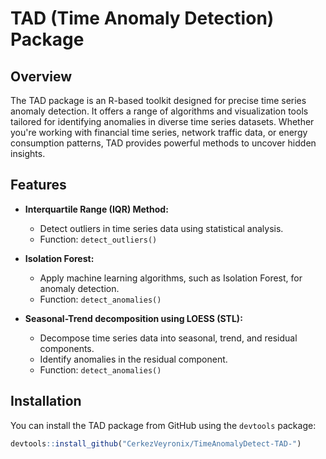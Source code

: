 # TAD (Time Anomaly Detection) Package


## Overview

The TAD package is an R-based toolkit designed for precise time series anomaly detection. It offers a range of algorithms and visualization tools tailored for identifying anomalies in diverse time series datasets. Whether you're working with financial time series, network traffic data, or energy consumption patterns, TAD provides powerful methods to uncover hidden insights.

## Features

- **Interquartile Range (IQR) Method:**
  - Detect outliers in time series data using statistical analysis.
  - Function: `detect_outliers()`

- **Isolation Forest:**
  - Apply machine learning algorithms, such as Isolation Forest, for anomaly detection.
  - Function: `detect_anomalies()`

- **Seasonal-Trend decomposition using LOESS (STL):**
  - Decompose time series data into seasonal, trend, and residual components.
  - Identify anomalies in the residual component.
  - Function: `detect_anomalies()`

## Installation

You can install the TAD package from GitHub using the `devtools` package:

```r
devtools::install_github("CerkezVeyronix/TimeAnomalyDetect-TAD-")
